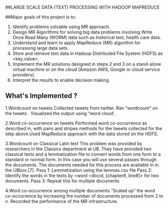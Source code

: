 ##LARGE SCALE DATA (TEXT) PROCESSING WITH HADOOP MAPREDUCE

##Major goals of this project is to:

1. Identify problems solvable using MR approach.
2. Design MR Algorithms for solving big data problems involving Write Once Read Many (WORM)
data such as historical text, health care data.
3. Understand and learn to apply MapReduce (MR) algorithm for processing large data sets.
4. Store and retrieve text data in Hadoop Distributed File System (HDFS) as <key,value>.
5. Implement the MR solutions designed in steps 2 and 3 on a stand-alone virtual machine or on
the cloud (Amazon AWS, Google or cloud service providers).
6. Interpret the results to enable decision making.

## What's Implemented ?

1.Wordcount on tweets
Collected tweets from twitter. Ran “wordcount” on the tweets . Visualized the output using “word cloud’.

2.Word co-occurrence on tweets
Performed word co-occurrence as described in, with
pairs and stripes methods for the tweets collected for the step above.Used MapReduce
approach with the data stored on the HDFS.

3.Wordcount on Classical Latin text
This problem was provided by researchers in the Classics department at UB. They have provided
two classical texts and a lemmatization file to convert words from one form to a standard or
normal form. In this case you will use several passes through the documents. The documents
needed for this process are available in in the UBbox [7].
Pass 1: Lemmetization using the lemmas.csv file
Pass 2: Identify the words in the texts by <word <docid, [chapter#, line#]> for two documents.
Pass 3: Repeat this for multiple documents

4.Word co-occurrence among multiple documents 
“Scaled up” the word co-occurrence by increasing the number of documents processed from 2 to n. 
Recorded the performance of the MR infrastructure.
